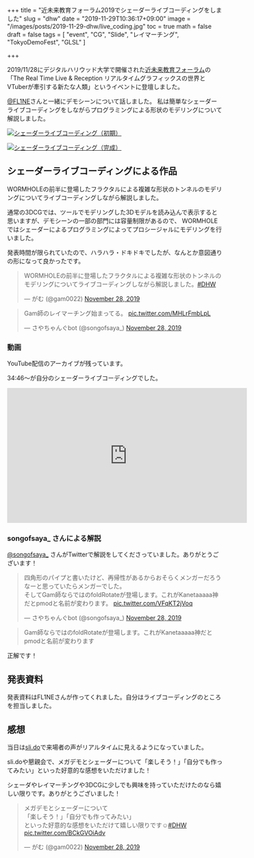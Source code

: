 +++
title = "近未来教育フォーラム2019でシェーダーライブコーディングをしました"
slug = "dhw"
date = "2019-11-29T10:36:17+09:00"
image = "/images/posts/2019-11-29-dhw/live_coding.jpg"
toc = true
math = false
draft = false
tags = [
    "event", "CG", "Slide", "レイマーチング", "TokyoDemoFest", "GLSL"
]

+++

2019/11/28にデジタルハリウッド大学で開催された[近未来教育フォーラム](https://www.dhw.co.jp/forum/program.html)の
「The Real Time Live & Reception リアルタイムグラフィックスの世界とVTuberが牽引する新たな人類」というイベントに登壇しました。

[@FL1NE](https://twitter.com/FL1NE)さんと一緒にデモシーンについて話しました。
私は簡単なシェーダーライブコーディングをしながらプログラミングによる形状のモデリングについて解説しました。

[![シェーダーライブコーディング（初期）](/images/posts/2019-11-29-dhw/live_coding_init.jpg)](https://twitter.com/o_ob/status/1200067621799903238)

[![シェーダーライブコーディング（完成）](/images/posts/2019-11-29-dhw/live_coding.jpg)](https://twitter.com/songofsaya_/status/1199999036964474886)

## シェーダーライブコーディングによる作品

WORMHOLEの前半に登場したフラクタルによる複雑な形状のトンネルのモデリングについてライブコーディングしながら解説しました。

通常の3DCGでは、ツールでモデリングした3Dモデルを読み込んで表示すると思いますが、デモシーンの一部の部門には容量制限があるので、
WORMHOLEではシェーダーによるプログラミングによってプロシージャルにモデリングを行いました。

発表時間が限られていたので、ハラハラ・ドキドキでしたが、なんとか意図通りの形になって良かったです。

<blockquote class="twitter-tweet"><p lang="ja" dir="ltr">WORMHOLEの前半に登場したフラクタルによる複雑な形状のトンネルのモデリングについてライブコーディングしながら解説しました。<a href="https://twitter.com/hashtag/DHW?src=hash&amp;ref_src=twsrc%5Etfw">#DHW</a></p>&mdash; がむ (@gam0022) <a href="https://twitter.com/gam0022/status/1200006025878749184?ref_src=twsrc%5Etfw">November 28, 2019</a></blockquote> <script async src="https://platform.twitter.com/widgets.js" charset="utf-8"></script>

<blockquote class="twitter-tweet"><p lang="ja" dir="ltr">Gam師のレイマーチング始まってる。 <a href="https://t.co/MHLrFmbLpL">pic.twitter.com/MHLrFmbLpL</a></p>&mdash; さやちゃんぐbot (@songofsaya_) <a href="https://twitter.com/songofsaya_/status/1199999036964474886?ref_src=twsrc%5Etfw">November 28, 2019</a></blockquote> <script async src="https://platform.twitter.com/widgets.js" charset="utf-8"></script>

### 動画

YouTube配信のアーカイブが残っています。

34:46〜が自分のシェーダーライブコーディングでした。

<iframe width="560" height="315" src="https://www.youtube.com/embed/j0yRASXFvlQ?start=2086" frameborder="0" allow="accelerometer; autoplay; encrypted-media; gyroscope; picture-in-picture" allowfullscreen></iframe>

### songofsaya_ さんによる解説

[@songofsaya_](https://twitter.com/songofsaya_) さんがTwitterで解説をしてくださっていました。ありがとうございます！

<blockquote class="twitter-tweet"><p lang="ja" dir="ltr">四角形のパイプと書いたけど、再帰性があるからおそらくメンガーだろうなーと思っていたらメンガーでした。<br>そしてGam師ならではのfoldRotateが登場します。これがKanetaaaaa神だとpmodと名前が変わります。 <a href="https://t.co/VFqKT2jVoq">pic.twitter.com/VFqKT2jVoq</a></p>&mdash; さやちゃんぐbot (@songofsaya_) <a href="https://twitter.com/songofsaya_/status/1200008658916007938?ref_src=twsrc%5Etfw">November 28, 2019</a></blockquote> <script async src="https://platform.twitter.com/widgets.js" charset="utf-8"></script>

> Gam師ならではのfoldRotateが登場します。これがKanetaaaaa神だとpmodと名前が変わります

正解です！

## 発表資料

発表資料はFL1NEさんが作ってくれました。自分はライブコーディングのところを担当しました。

<script async class="speakerdeck-embed" data-id="b3019de333a449a481ff2df647d2d098" data-ratio="1.77777777777778" src="//speakerdeck.com/assets/embed.js"></script>

## 感想

当日は[sli.do](https://www.sli.do/)で来場者の声がリアルタイムに見えるようになっていました。

sli.doや懇親会で、メガデモとシェーダーについて「楽しそう！」「自分でも作ってみたい」といった好意的な感想をいただけました！

シェーダやレイマーチングや3DCGに少しでも興味を持っていただけたのなら嬉しい限りです。ありがとうございました！

<blockquote class="twitter-tweet" data-conversation="none"><p lang="ja" dir="ltr">メガデモとシェーダーについて<br>「楽しそう！」「自分でも作ってみたい」<br>といった好意的な感想をいただけて嬉しい限りです☺️<a href="https://twitter.com/hashtag/DHW?src=hash&amp;ref_src=twsrc%5Etfw">#DHW</a> <a href="https://t.co/BCkGVOiAdv">pic.twitter.com/BCkGVOiAdv</a></p>&mdash; がむ (@gam0022) <a href="https://twitter.com/gam0022/status/1200068188043501568?ref_src=twsrc%5Etfw">November 28, 2019</a></blockquote> <script async src="https://platform.twitter.com/widgets.js" charset="utf-8"></script>
